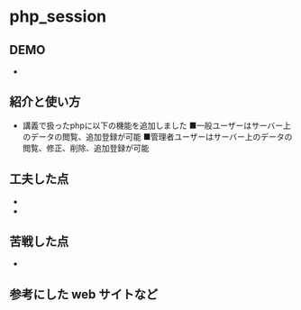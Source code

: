 # php_session

## DEMO

  - 

## 紹介と使い方

  - 講義で扱ったphpに以下の機能を追加しました
  ■一般ユーザーはサーバー上のデータの閲覧、追加登録が可能
  ■管理者ユーザーはサーバー上のデータの閲覧、修正、削除、追加登録が可能



## 工夫した点

  - 

  - 

## 苦戦した点

  - 
  
   

## 参考にした web サイトなど

